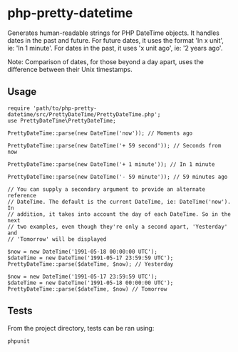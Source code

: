 php-pretty-datetime
===================

Generates human-readable strings for PHP DateTime objects. It handles dates in the past and future. For future dates, it uses the format 'In x unit', ie: 'In 1 minute'. For dates in the past, it uses 'x unit ago', ie: '2 years ago'.

Note: Comparison of dates, for those beyond a day apart, uses the difference between their Unix timestamps.

Usage
-----

    require 'path/to/php-pretty-datetime/src/PrettyDateTime/PrettyDateTime.php';
    use PrettyDateTime\PrettyDateTime;

    PrettyDateTime::parse(new DateTime('now')); // Moments ago

    PrettyDateTime::parse(new DateTime('+ 59 second')); // Seconds from now

    PrettyDateTime::parse(new DateTime('+ 1 minute')); // In 1 minute

    PrettyDateTime::parse(new DateTime('- 59 minute')); // 59 minutes ago

    // You can supply a secondary argument to provide an alternate reference
    // DateTime. The default is the current DateTime, ie: DateTime('now'). In
    // addition, it takes into account the day of each DateTime. So in the next
    // two examples, even though they're only a second apart, 'Yesterday' and
    // 'Tomorrow' will be displayed

    $now = new DateTime('1991-05-18 00:00:00 UTC');
    $dateTime = new DateTime('1991-05-17 23:59:59 UTC');
    PrettyDateTime::parse($dateTime, $now); // Yesterday

    $now = new DateTime('1991-05-17 23:59:59 UTC');
    $dateTime = new DateTime('1991-05-18 00:00:00 UTC');
    PrettyDateTime::parse($dateTime, $now) // Tomorrow

Tests
-----

From the project directory, tests can be ran using:

    phpunit
